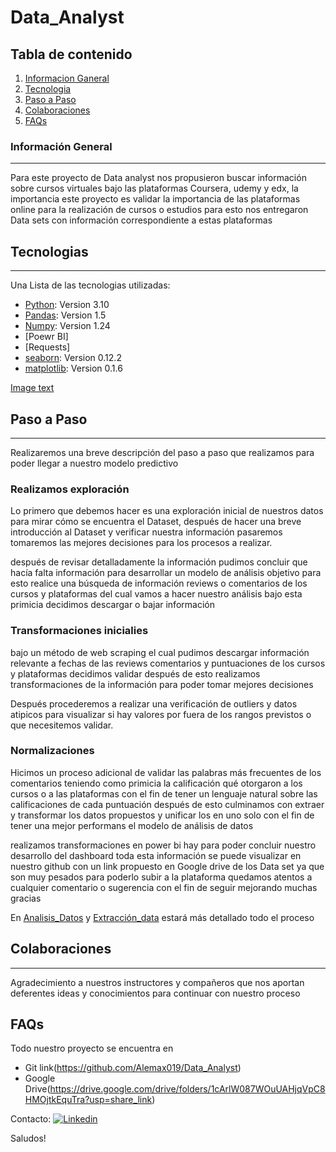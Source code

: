 # Data_Analyst
## Tabla de contenido
1. [Informacion Ganeral](#informacion-general)
2. [Tecnologia](#tecnologia)
3. [Paso a Paso](#paso-a-paso)
3. [Colaboraciones](#colaboraciones)
4. [FAQs](#faqs)
### Información General
***
Para este proyecto de Data analyst nos propusieron buscar información sobre cursos virtuales bajo las plataformas Coursera, udemy y edx, la importancia este proyecto es validar la importancia de las plataformas online para la realización de cursos o estudios para esto nos entregaron Data sets con información correspondiente a estas plataformas



## Tecnologias
***
Una Lista de las tecnologias utilizadas:
* [Python](https://example.com): Version 3.10
* [Pandas](https://example.com): Version 1.5
* [Numpy](https://example.com): Version 1.24
* [Poewr BI]
* [Requests]
* [seaborn](https://example.com): Version 0.12.2
* [matplotlib](https://example.com): Version 0.1.6

[Image text](https://github.com/Alemax019/Machine_Learning/blob/main/1_2aGjVH9aCRSXsMg1vT4peg.png)

## Paso a Paso
***
Realizaremos una breve descripción del paso a paso que realizamos para poder llegar a nuestro modelo predictivo

### Realizamos exploración 
Lo primero que debemos hacer es una exploración inicial de nuestros datos para mirar cómo se encuentra el Dataset, después de hacer una breve introducción al Dataset y verificar nuestra información pasaremos tomaremos las mejores decisiones para los procesos a realizar.

después de revisar detalladamente la información pudimos concluir que hacía falta información para desarrollar un modelo de análisis objetivo para esto realice una búsqueda de información reviews o comentarios de los cursos y plataformas del cual vamos a hacer nuestro análisis bajo esta primicia decidimos descargar o bajar información

### Transformaciones inicialies

bajo un método de web scraping el cual pudimos descargar información relevante a fechas de las reviews comentarios y puntuaciones de los cursos y plataformas decidimos validar después de esto realizamos transformaciones de la información para poder tomar mejores decisiones

Después procederemos a realizar una verificación de outliers y datos atipicos para visualizar si hay valores por fuera de los rangos previstos o que necesitemos validar.

### Normalizaciones

Hicimos un proceso adicional de validar las palabras más frecuentes de los comentarios teniendo como primicia la calificación qué otorgaron a los cursos o a las plataformas con el fin de tener un lenguaje natural sobre las calificaciones de cada puntuación después de esto culminamos con extraer y transformar los datos propuestos y unificar los en uno solo con el fin de tener una mejor performans el modelo de análisis de datos

realizamos transformaciones en power bi hay para poder concluir nuestro desarrollo del dashboard toda esta información se puede visualizar en nuestro github con un link propuesto en Google drive de los Data set ya que son muy pesados para poderlo subir a la plataforma quedamos atentos a cualquier comentario o sugerencia con el fin de seguir mejorando muchas gracias

En [Analisis_Datos](https://github.com/Alemax019/Data_Analyst/blob/main/EDA_Data_Analyst.ipynb) y [Extracción_data](https://github.com/Alemax019/Data_Analyst/blob/main/Extracion_Info.ipynb) estará más detallado todo el proceso

## Colaboraciones
***
Agradecimiento a nuestros instructores y compañeros que nos aportan deferentes ideas y conocimientos para continuar con nuestro proceso

## FAQs

Todo nuestro proyecto se encuentra en 
* Git link(https://github.com/Alemax019/Data_Analyst)
* Google Drive(https://drive.google.com/drive/folders/1cArlW087WOuUAHjqVpC8HMOjtkEquTra?usp=share_link)

Contacto:  <a href="https://www.linkedin.com/in/alemax019/"><img alt="Linkedin" src="https://img.shields.io/badge/Linkedin-0077B5?style=flat&logo=linkedin&logoColor=white"></a>  

Saludos!
